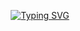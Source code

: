 <!-- Typing  -->
<div align="center"> 

[![Typing SVG](https://readme-typing-svg.herokuapp.com/?lines=Web+development%20%2F%20design;Reasearcher+@+UniPi+Research+Center;Everything+can+be+Dockerized&width=500&height=50&color=ffdc40&center=true)](https://github.com/adreaskar)

</div>
